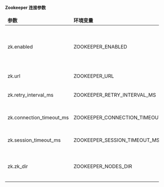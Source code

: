 #### Zookeeper 连接参数

<table>
    <thead>
      <tr>
          <td style="width: 25%"><b>参数</b></td><td style="width: 30%"><b>环境变量</b></td><td style="width: 15%"><b>默认值</b></td><td style="width: 30%"><b>说明</b></td>
      </tr>
    </thead>
    <tbody>
        <tr>
          <td>zk.enabled</td>
          <td>ZOOKEEPER_ENABLED</td>
          <td>false</td>
          <td>启用/禁用 zookeeper 发现服务。用于 GridLinks 集群</td>
        </tr>
        <tr>
          <td>zk.url</td>
          <td>ZOOKEEPER_URL</td>
          <td>localhost:2181</td>
          <td>Zookeeper 连接字符串</td>
        </tr>
        <tr>
          <td>zk.retry_interval_ms</td>
          <td>ZOOKEEPER_RETRY_INTERVAL_MS</td>
          <td>3000</td>
          <td>Zookeeper 重试间隔（毫秒）</td>
        </tr>
        <tr>
          <td>zk.connection_timeout_ms</td>
          <td>ZOOKEEPER_CONNECTION_TIMEOUT_MS</td>
          <td>3000</td>
          <td>Zookeeper 连接超时（毫秒）</td>
        </tr>
        <tr>
          <td>zk.session_timeout_ms</td>
          <td>ZOOKEEPER_SESSION_TIMEOUT_MS</td>
          <td>3000</td>
          <td>Zookeeper 会话超时（毫秒）</td>
        </tr>
        <tr>
          <td>zk.zk_dir</td>
          <td>ZOOKEEPER_NODES_DIR</td>
          <td>/thingsboard</td>
          <td>Zookeeper '文件系统' 中的目录名称</td>
        </tr>
    </tbody>
</table>